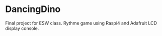 # DancingDino
Final project for ESW class. Rythme game using Raspi4 and Adafruit LCD display console.
